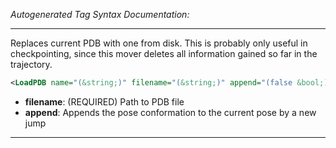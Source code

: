 _Autogenerated Tag Syntax Documentation:_

---
Replaces current PDB with one from disk. This is probably only useful in checkpointing, since this mover deletes all information gained so far in the trajectory.

```xml
<LoadPDB name="(&string;)" filename="(&string;)" append="(false &bool;)" />
```

-   **filename**: (REQUIRED) Path to PDB file
-   **append**: Appends the pose conformation to the current pose by a new jump

---
